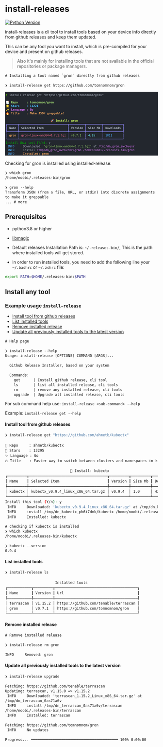 # install-releases

[![Python Version](https://img.shields.io/badge/Python-3.8_to_3.10-xx.svg)](https://shields.io/)

install-releases is a cli tool to install tools based on your device info directly from github releases and keep them updated.

 This can be any tool you want to install, which is pre-compiled for your device and present on github releases.

> Also it's mainly for installing tools that are not available in the official repositories or package managers.


```
# Installing a tool named `gron` directly from github releases

❯ install-release get https://github.com/tomnomnom/gron 
```
![demo](.github/images/demo.png)


Checking for gron is installed using installed-release:

```
❯ which gron
/home/noobi/.releases-bin/gron

❯ gron --help
Transform JSON (from a file, URL, or stdin) into discrete assignments to make it greppable
... # more
```

## Prerequisites

- python3.8 or higher

- [libmagic](https://github.com/ahupp/python-magic#installation)
- Default releases Installation Path is: `~/.releases-bin/`,
This is the path where installed tools will get stored.

- In order to run installed tools, you need to add the following line your `~/.bashrc` or `~/.zshrc` file:

```bash
export PATH=$HOME/.releases-bin:$PATH
```


## Install any tool

### Example usage `install-release`

- [Install tool from github releases](#install-tool-from-github-releases)
- [List installed tools](#list-installed-tools)
- [Remove installed release](#remove-installed-release)
- [Update all previously installed tools to the latest version](#update-all-previously-installed-tools-to-the-latest-version)


```
# Help page

❯ install-release --help
Usage: install-release [OPTIONS] COMMAND [ARGS]...

  Github Release Installer, based on your system

  Commands:
    get      | Install github release, cli tool
    ls       | list all installed release, cli tools
    rm       | remove any installed release, cli tools
    upgrade  | Upgrade all installed release, cli tools

```

For sub command help use: `install-release <sub-command> --help`

Example: `install-release get --help`



#### Install tool from github releases

```bash
❯ install-release get "https://github.com/ahmetb/kubectx"

📑 Repo     : ahmetb/kubectx
🌟 Stars    : 13295
✨ Language : Go
🔥 Title    : Faster way to switch between clusters and namespaces in kubectl

                              🚀 Install: kubectx                               
┏━━━━━━━━━┳━━━━━━━━━━━━━━━━━━━━━━━━━━━━━━━━━━━━┳━━━━━━━━━┳━━━━━━━━━┳━━━━━━━━━━━┓
┃ Name    ┃ Selected Item                      ┃ Version ┃ Size Mb ┃ Downloads ┃
┡━━━━━━━━━╇━━━━━━━━━━━━━━━━━━━━━━━━━━━━━━━━━━━━╇━━━━━━━━━╇━━━━━━━━━╇━━━━━━━━━━━┩
│ kubectx │ kubectx_v0.9.4_linux_x86_64.tar.gz │ v0.9.4  │ 1.0     │ 43811     │
└─────────┴────────────────────────────────────┴─────────┴─────────┴───────────┘
Install this tool (Y/n): y
 INFO     Downloaded: 'kubectx_v0.9.4_linux_x86_64.tar.gz' at /tmp/dn_kubectx_ph6i7dmk                                                               utils.py:159
 INFO     install /tmp/dn_kubectx_ph6i7dmk/kubectx /home/noobi/.releases-bin/kubectx                                                                  core.py:132
 INFO     Installed: kubectx
```
```
# checking if kubectx is installed
❯ which kubectx
/home/noobi/.releases-bin/kubectx

❯ kubectx --version
0.9.4
```

#### List installed tools

```bash
❯ install-release ls

                       Installed tools                        
┏━━━━━━━━━━━┳━━━━━━━━━┳━━━━━━━━━━━━━━━━━━━━━━━━━━━━━━━━━━━━━━┓
┃ Name      ┃ Version ┃ Url                                  ┃
┡━━━━━━━━━━━╇━━━━━━━━━╇━━━━━━━━━━━━━━━━━━━━━━━━━━━━━━━━━━━━━━┩
│ terrascan │ v1.15.2 │ https://github.com/tenable/terrascan │
│ gron      │ v0.7.1  │ https://github.com/tomnomnom/gron    │
└───────────┴─────────┴──────────────────────────────────────┘    
```

#### Remove installed release

```
# Remove installed release

❯ install-release rm gron
    
INFO     Removed: gron           
```

#### Update all previously installed tools to the latest version

```
❯ install-release upgrade

Fetching: https://github.com/tenable/terrascan
Updating: terrascan, v1.15.0 => v1.15.2
 INFO     Downloaded: 'terrascan_1.15.2_Linux_x86_64.tar.gz' at /tmp/dn_terrascan_0as71a6v
 INFO     install /tmp/dn_terrascan_0as71a6v/terrascan /home/noobi/.releases-bin/terrascan
 INFO     Installed: terrascan

Fetching: https://github.com/tomnomnom/gron
 INFO     No updates

Progress... ━━━━━━━━━━━━━━━━━━━━━━━━━━━━━━━━━━━━━━━━ 100% 0:00:00 
```

